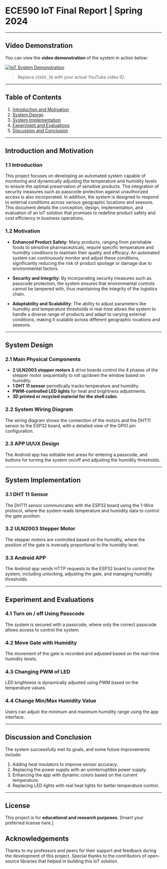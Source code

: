# ECE590 IoT Final Report | Spring 2024



---

## Video Demonstration

You can view the **video demonstration** of the system in action below:

[![IoT System Demonstration](https://img.youtube.com/vi/XBclVdYyS3Q/0.jpg)](https://www.youtube.com/watch?v=XBclVdYyS3Q)

> Replace `VIDEO_ID` with your actual YouTube video ID.

---

## Table of Contents

1. [Introduction and Motivation](#introduction-and-motivation)  
2. [System Design](#system-design)  
3. [System Implementation](#system-implementation)  
4. [Experiment and Evaluations](#experiment-and-evaluations)  
5. [Discussion and Conclusion](#discussion-and-conclusion)  

---

## Introduction and Motivation

### 1.1 Introduction  
This project focuses on developing an automated system capable of monitoring and dynamically adjusting the temperature and humidity levels to ensure the optimal preservation of sensitive products. The integration of security measures such as passcode protection against unauthorized access is also incorporated. In addition, the system is designed to respond to external conditions across various geographic locations and seasons. This document details the conception, design, implementation, and evaluation of an IoT solution that promises to redefine product safety and cost efficiency in business operations.

### 1.2 Motivation  
- **Enhanced Product Safety**: Many products, ranging from perishable foods to sensitive pharmaceuticals, require specific temperature and humidity conditions to maintain their quality and efficacy. An automated system can continuously monitor and adjust these conditions, significantly reducing the risk of product spoilage or damage due to environmental factors.
  
- **Security and Integrity**: By incorporating security measures such as passcode protection, the system ensures that environmental controls cannot be tampered with, thus maintaining the integrity of the logistics chain.
  
- **Adaptability and Scalability**: The ability to adjust parameters like humidity and temperature thresholds in real-time allows the system to handle a diverse range of products and adapt to varying external conditions, making it scalable across different geographic locations and seasons.

---

## System Design

### 2.1 Main Physical Components  
- **2 ULN2003 stepper motors** & drive boards control the 4 phases of the stepper motor sequentially to roll up/down the window based on humidity.
- **1 DHT 11 sensor** periodically tracks temperature and humidity.
- **PWM-controlled LED lights** for heat and brightness adjustments.
- **3D printed or recycled material for the shell cubic**.

### 2.2 System Wiring Diagram  
The wiring diagram shows the connection of the motors and the DHT11 sensor to the ESP32 board, with a detailed view of the GPIO pin configuration.

### 2.3 APP UI/UX Design  
The Android app has editable text areas for entering a passcode, and buttons for turning the system on/off and adjusting the humidity thresholds.

---

## System Implementation

### 3.1 DHT 11 Sensor  
The DHT11 sensor communicates with the ESP32 board using the 1-Wire protocol, where the system reads temperature and humidity data to control the gate position.

### 3.2 ULN2003 Stepper Motor  
The stepper motors are controlled based on the humidity, where the position of the gate is inversely proportional to the humidity level.

### 3.3 Android APP  
The Android app sends HTTP requests to the ESP32 board to control the system, including unlocking, adjusting the gate, and managing humidity thresholds.

---

## Experiment and Evaluations

### 4.1 Turn on / off Using Passcode  
The system is secured with a passcode, where only the correct passcode allows access to control the system.

### 4.2 Move Gate with Humidity  
The movement of the gate is recorded and adjusted based on the real-time humidity levels.

### 4.3 Changing PWM of LED  
LED brightness is dynamically adjusted using PWM based on the temperature values.

### 4.4 Change Min/Max Humidity Value  
Users can adjust the minimum and maximum humidity range using the app interface.

---

## Discussion and Conclusion

The system successfully met its goals, and some future improvements include:
1. Adding heat insulators to improve sensor accuracy.
2. Replacing the power supply with an uninterruptible power supply.
3. Enhancing the app with dynamic colors based on the current temperature.
4. Replacing LED lights with real heat lights for better temperature control.

---

## License

This project is for **educational and research purposes**. [Insert your preferred license here.]

## Acknowledgements

Thanks to my professors and peers for their support and feedback during the development of this project. Special thanks to the contributors of open-source libraries that helped in building this IoT solution.

